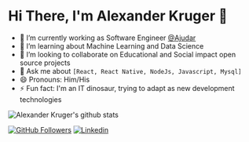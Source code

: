 # Hi There, I'm Alexander Kruger 👋

- 🔭 I’m currently working as Software Engineer [@Ajudar](https://ajudar.app)
- 🌱 I’m learning about Machine Learning and Data Science
- 👯 I’m looking to collaborate on Educational and Social impact open source projects
- 💬 Ask me about `[React, React Native, NodeJs, Javascript, Mysql]` 
- 😄 Pronouns: Him/His
- ⚡ Fun fact: I'm an IT dinosaur, trying to adapt as new development technologies

![Alexander Kruger's github stats](https://github-readme-stats.vercel.app/api?username=Alexbigbox&show_icons=true&theme=radical)

[![GitHub Followers](https://img.shields.io/github/followers/Alexbigbox?style=flat&labelColor=0D0D0D&logo=Github&Color=white)](https://github.com/Alexbigbox)
[![Linkedin](https://img.shields.io/badge/-LinkedIn-060606?style=flat&labelColor=0D0D0D&logo=Linkedin&Color=white)](https://www.linkedin.com/in/alexander-kruger-809a7a60/)
